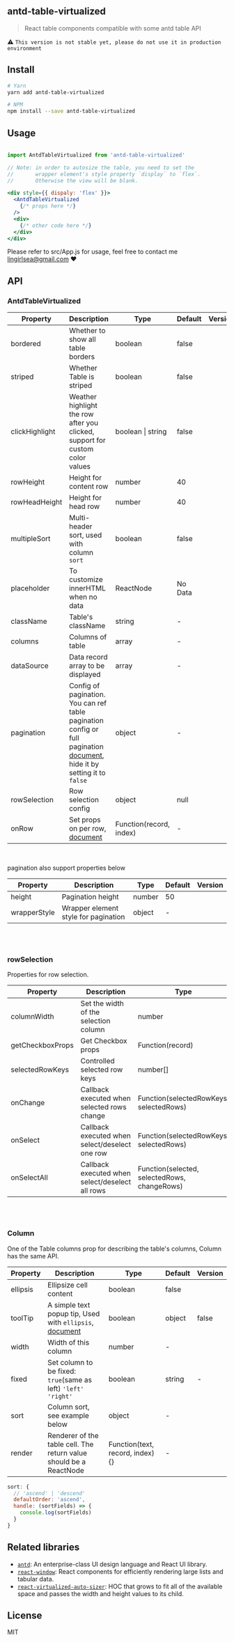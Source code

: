 ## antd-table-virtualized
> React table components compatible with some antd table API

:warning: `This version is not stable yet, please do not use it in production environment`


## Install

```bash
# Yarn
yarn add antd-table-virtualized

# NPM
npm install --save antd-table-virtualized
```

## Usage

```jsx

import AntdTableVirtualized from 'antd-table-virtualized'

// Note: in order to autosize the table, you need to set the
//       wrapper element's style property `display` to `flex`.
//       Otherwise the view will be blank.

<div style={{ dispaly: 'flex' }}>
  <AntdTableVirtualized
    {/* props here */}
  />
  <div>
    {/* other code here */}
  </div>
</div>
```

Please refer to src/App.js for usage, feel free to contact me <lingirlsea@gmail.com> :heart:


## API

### AntdTableVirtualized 
|  Property   | Description  |  Type  |  Default  |  Version  |
|  ----   | ----  |  ----  |  ----    |  ----  |
| bordered | Whether to show all table borders | boolean | false |  |
| striped | Whether Table is striped | boolean | false |  |
| clickHighlight | Weather highlight the row after you clicked, support for custom color values | boolean \| string | false |  |
| rowHeight | Height for content row | number | 40 |  |
| rowHeadHeight | Height for head row | number | 40 |  |
| multipleSort | Multi-header sort, used with column `sort` | boolean | false |  |
| placeholder | To customize innerHTML when no data | ReactNode  | No Data |  |
| className | Table's className | string | - |  |
| columns | Columns of table | array | - |  |
| dataSource | Data record array to be displayed | array | - |  |
| pagination | Config of pagination.  You can ref table pagination config or full pagination [document](https://ant.design/components/pagination/), hide it by setting it to `false` | object | - |  |
| rowSelection | Row selection config | object | null |  |
| onRow | Set props on per row, [document](https://ant.design/components/table/#onRow-usage) | Function(record, index) | - |  |
<br>

pagination also support properties below

| Property | Description | Type | Default | Version |
| ---- | ---- | ---- | ---- | ---- |
| height | Pagination height | number | 50 |  |
| wrapperStyle | Wrapper element style for pagination | object | - |  |
<br>
<br>

### rowSelection
Properties for row selection.

| Property | Description | Type | Default | Version |
| ---- | ---- | ---- | ---- | ---- |
| columnWidth | Set the width of the selection column | number | 48 |  |
| getCheckboxProps |	Get Checkbox props | Function(record) | - |  |
| selectedRowKeys | Controlled selected row keys | number[] | [] |  |
| onChange | Callback executed when selected rows change | Function(selectedRowKeys, selectedRows) |  |  |
| onSelect | Callback executed when select/deselect one row | Function(selectedRowKeys, selectedRows) | - |  |
| onSelectAll | Callback executed when select/deselect all rows | Function(selected, selectedRows, changeRows) | - |  |

<br>
<br>

### Column
One of the Table columns prop for describing the table's columns, Column has the same API.

| Property | Description | Type | Default | Version |
| ---- | ---- | ---- | ---- | ---- |
| ellipsis | Ellipsize cell content | boolean | false |  |
| toolTip | A simple text popup tip, Used with `ellipsis`, [document](https://ant.design/components/tooltip/)  | boolean|object | false |  |
| width | Width of this column | number | - |  |
| fixed |	Set column to be fixed: `true`(same as left) `'left'` `'right'` | boolean|string | - |  |
| sort |	Column sort, see example below | object | - |  |
| render | Renderer of the table cell. The return value should be a ReactNode | Function(text, record, index) {} | - |  |

```jsx
sort: {
  // 'ascend' | 'descend'
  defaultOrder: 'ascend',
  handle: (sortFields) => {
    console.log(sortFields)
  }
}
```





## Related libraries

* [`antd`](https://www.npmjs.com/package/antd): An enterprise-class UI design language and React UI library.
* [`react-window`](https://www.npmjs.com/package/react-window): React components for efficiently rendering large lists and tabular data.
* [`react-virtualized-auto-sizer`](https://npmjs.com/package/react-virtualized-auto-sizer): HOC that grows to fit all of the available space and passes the width and height values to its child.


## License

MIT

